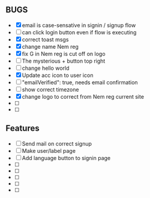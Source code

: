 ## BUGS

- [x] email is case-sensative in signin / signup flow
- [ ] can click login button even if flow is executing
- [x] correct toast msgs
- [x] change name Nem reg
- [x] fix G in Nem reg is cut off on logo
- [ ] The mysterious + button top right
- [ ] change hello world
- [x] Update acc icon to user icon
- [ ] "emailVerified": true, needs email confirmation
- [ ] show correct timezone
- [x] change logo to correct from Nem reg current site
- [ ]
- [ ]

## Features

- [ ] Send mail on correct signup
- [ ] Make user/label page
- [ ] Add language button to signin page
- [ ]
- [ ]
- [ ]
- [ ]
- [ ]
